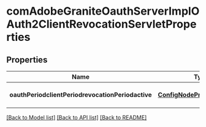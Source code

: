 # comAdobeGraniteOauthServerImplOAuth2ClientRevocationServletProperties

## Properties
Name | Type | Description | Notes
------------ | ------------- | ------------- | -------------
**oauthPeriodclientPeriodrevocationPeriodactive** | [**ConfigNodePropertyBoolean**](ConfigNodePropertyBoolean.md) |  | [optional] [default to null]

[[Back to Model list]](../README.md#documentation-for-models) [[Back to API list]](../README.md#documentation-for-api-endpoints) [[Back to README]](../README.md)


